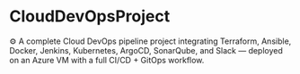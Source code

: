 # CloudDevOpsProject
⚙️ A complete Cloud DevOps pipeline project integrating Terraform, Ansible, Docker, Jenkins, Kubernetes, ArgoCD, SonarQube, and Slack — deployed on an Azure VM with a full CI/CD + GitOps workflow.
